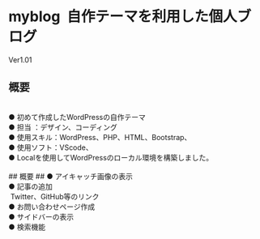 # myblog&nbsp;&nbsp;自作テーマを利用した個人ブログ
Ver1.01
<br>
## 概要 ##
<br>
●&nbsp;初めて作成したWordPressの自作テーマ<br>
●&nbsp;担当 ：デザイン、コーディング<br>
●&nbsp;使用スキル：WordPress、PHP、HTML、Bootstrap、<br>
●&nbsp;使用ソフト：VScode、<br>
●&nbsp;Localを使用してWordPressのローカル環境を構築しました。<br>
<br>
## 概要 ##
●&nbsp;アイキャッチ画像の表示<br>
●&nbsp;記事の追加<br>
&nbsp;Twitter、GitHub等のリンク<br>
●&nbsp;お問い合わせページ作成<br>
●&nbsp;サイドバーの表示<br>
●&nbsp;検索機能<br>
